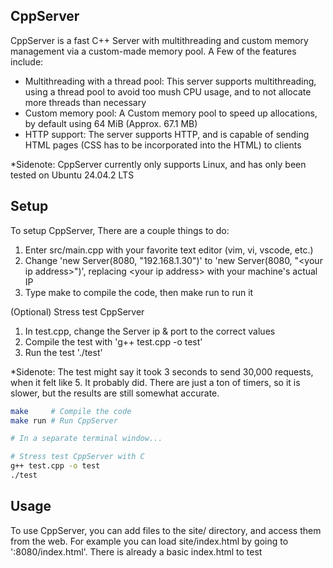 CppServer
---------

CppServer is a fast C++ Server with multithreading and custom memory management via a custom-made memory pool. A Few of the features include:
* Multithreading with a thread pool: This server supports multithreading, using a thread pool to avoid too mush CPU usage, and to not allocate more threads than necessary
* Custom memory pool: A Custom memory pool to speed up allocations, by default using 64 MiB (Approx. 67.1 MB)
* HTTP support: The server supports HTTP, and is capable of sending HTML pages (CSS has to be incorporated into the HTML) to clients

*Sidenote: CppServer currently only supports Linux, and has only been tested on Ubuntu 24.04.2 LTS

Setup
-----
To setup CppServer, There are a couple things to do:
1. Enter src/main.cpp with your favorite text editor (vim, vi, vscode, etc.)
2. Change 'new Server(8080, "192.168.1.30")' to 'new Server(8080, "&lt;your ip address&gt;")', replacing &lt;your ip address&gt; with your machine's actual IP
3. Type make to compile the code, then make run to run it

(Optional) Stress test CppServer
1. In test.cpp, change the Server ip & port to the correct values
2. Compile the test with 'g++ test.cpp -o test'
3. Run the test './test'

*Sidenote: The test might say it took 3 seconds to send 30,000 requests, when it felt like 5. It probably did. There are just a ton of timers, so it is slower, but the results are still somewhat accurate.

```bash
make     # Compile the code
make run # Run CppServer

# In a separate terminal window...

# Stress test CppServer with C
g++ test.cpp -o test
./test
```

Usage
-----

To use CppServer, you can add files to the site/ directory, and access them from the web. For example you can load site/index.html by going to '<your ip address>:8080/index.html'. There is already a basic index.html to test
